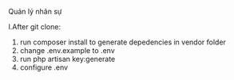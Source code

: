 Quản lý nhân sự

I.After git clone:

1. run composer install to generate depedencies in vendor folder
2. change .env.example to .env
3. run php artisan key:generate
4. configure .env
